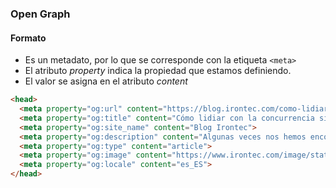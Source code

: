 ### Open Graph
#### Formato

- Es un metadato, por lo que se corresponde con la etiqueta `<meta>`
- El atributo _property_ indica la propiedad que estamos definiendo.
- El valor se asigna en el atributo _content_  


````HTML
<head>
  <meta property="og:url" content="https://blog.irontec.com/como-lidiar-con-la-concurrencia-sin-morir-en-el-intento/">
  <meta property="og:title" content="Cómo lidiar con la concurrencia sin morir en el intento - Blog Irontec">
  <meta property="og:site_name" content="Blog Irontec">
  <meta property="og:description" content="Algunas veces nos hemos encontrado con el problema de que ciertos procesos requieren un tiempo considerable para realizar diversas tareas. La solución a este problema parece bastante sencilla, se levantan más instancias del mismo proceso, y listo… ¿o no? Obviando el típico ejemplo de que nueve mujeres no pueden traer al mundo juntas un bebé …">
  <meta property="og:type" content="article">
  <meta property="og:image" content="https://www.irontec.com/image/staticPagesMetas/1-chica-libre.png">
  <meta property="og:locale" content="es_ES">
</head>
````